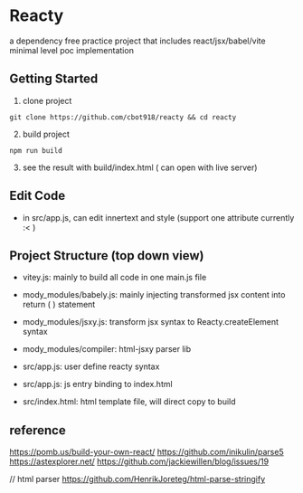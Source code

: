 # Reacty

a dependency free practice project that includes react/jsx/babel/vite minimal level poc implementation

## Getting Started

1. clone project

```
git clone https://github.com/cbot918/reacty && cd reacty
```

2. build project

```
npm run build
```

3. see the result with build/index.html ( can open with live server)

## Edit Code

- in src/app.js, can edit innertext and style (support one attribute currently :< )

## Project Structure (top down view)

- vitey.js: mainly to build all code in one main.js file

- mody_modules/babely.js: mainly injecting transformed jsx
  content into return ( ) statement

- mody_modules/jsxy.js: transform jsx syntax to Reacty.createElement syntax

- mody_modules/compiler: html-jsxy parser lib

- src/app.js: user define reacty syntax

- src/app.js: js entry binding to index.html

- src/index.html: html template file, will direct copy to build

## reference

https://pomb.us/build-your-own-react/
https://github.com/inikulin/parse5
https://astexplorer.net/
https://github.com/jackiewillen/blog/issues/19

// html parser
https://github.com/HenrikJoreteg/html-parse-stringify
